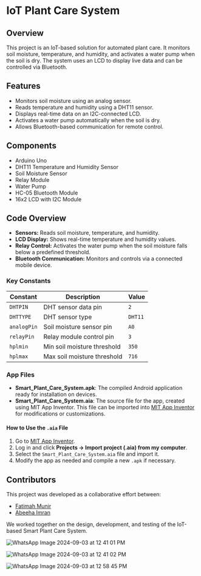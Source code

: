 # IoT Plant Care System

## Overview
This project is an IoT-based solution for automated plant care. It monitors soil moisture, temperature, and humidity, and activates a water pump when the soil is dry. The system uses an LCD to display live data and can be controlled via Bluetooth.

## Features
- Monitors soil moisture using an analog sensor.
- Reads temperature and humidity using a DHT11 sensor.
- Displays real-time data on an I2C-connected LCD.
- Activates a water pump automatically when the soil is dry.
- Allows Bluetooth-based communication for remote control.

## Components
- Arduino Uno
- DHT11 Temperature and Humidity Sensor
- Soil Moisture Sensor
- Relay Module
- Water Pump
- HC-05 Bluetooth Module
- 16x2 LCD with I2C Module

## Code Overview
- **Sensors:** Reads soil moisture, temperature, and humidity.
- **LCD Display:** Shows real-time temperature and humidity values.
- **Relay Control:** Activates the water pump when the soil moisture falls below a predefined threshold.
- **Bluetooth Communication:** Monitors and controls via a connected mobile device.

### Key Constants
| Constant  | Description                       | Value   |
|-----------|-----------------------------------|---------|
| `DHTPIN`  | DHT sensor data pin              | `2`     |
| `DHTTYPE` | DHT sensor type                  | `DHT11` |
| `analogPin` | Soil moisture sensor pin        | `A0`    |
| `relayPin` | Relay module control pin        | `3`     |
| `hplmin`  | Min soil moisture threshold      | `350`   |
| `hplmax`  | Max soil moisture threshold      | `716`   |

### App Files

- **Smart_Plant_Care_System.apk**: The compiled Android application ready for installation on devices.
- **Smart_Plant_Care_System.aia**: The source file for the app, created using MIT App Inventor. This file can be imported into [MIT App Inventor](https://appinventor.mit.edu/) for modifications or customizations.

#### How to Use the `.aia` File
1. Go to [MIT App Inventor](https://appinventor.mit.edu/).
2. Log in and click **Projects → Import project (.aia) from my computer**.
3. Select the `Smart_Plant_Care_System.aia` file and import it.
4. Modify the app as needed and compile a new `.apk` if necessary.

## Contributors

This project was developed as a collaborative effort between:
- [Fatimah Munir](https://github.com/Mikaxial)  
- [Abeeha Imran](https://github.com/TechGorlBeea)

We worked together on the design, development, and testing of the IoT-based Smart Plant Care System.


![WhatsApp Image 2024-09-03 at 12 41 01 PM](https://github.com/user-attachments/assets/2f018401-8dc4-4b48-9ef2-bbcb666c822a)

![WhatsApp Image 2024-09-03 at 12 41 02 PM](https://github.com/user-attachments/assets/d931040b-a58c-4971-9499-10ebab13b187)

![WhatsApp Image 2024-09-03 at 12 58 45 PM](https://github.com/user-attachments/assets/c6dc9953-8b43-4052-9c33-88a69234d31b)

